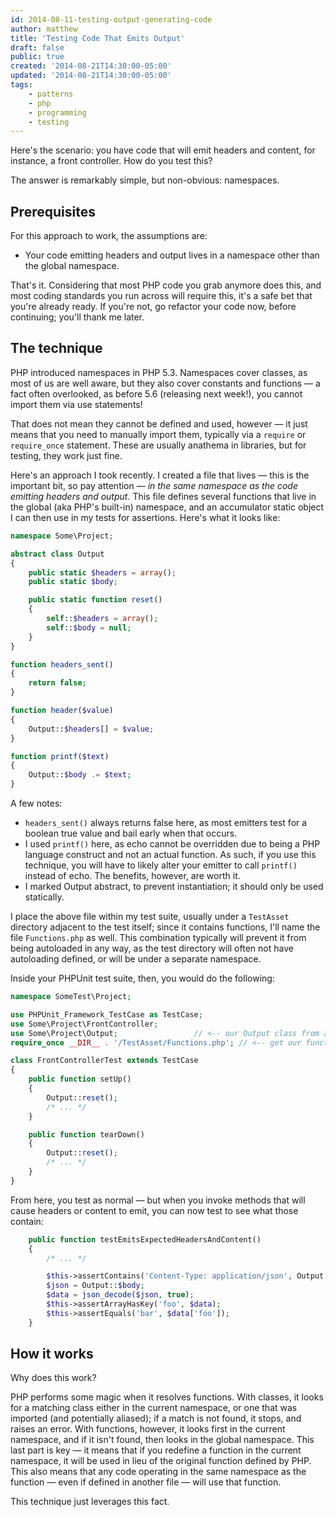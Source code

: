 ```yaml
---
id: 2014-08-11-testing-output-generating-code
author: matthew
title: 'Testing Code That Emits Output'
draft: false
public: true
created: '2014-08-21T14:30:00-05:00'
updated: '2014-08-21T14:30:00-05:00'
tags:
    - patterns
    - php
    - programming
    - testing
---
```

Here's the scenario: you have code that will emit headers and content, for
instance, a front controller. How do you test this?

The answer is remarkably simple, but non-obvious: namespaces.

<!--- EXTENDED -->

Prerequisites
-------------

For this approach to work, the assumptions are:

- Your code emitting headers and output lives in a namespace other than the
  global namespace.

That's it. Considering that most PHP code you grab anymore does this, and most
coding standards you run across will require this, it's a safe bet that you're
already ready. If you're not, go refactor your code now, before continuing;
you'll thank me later.

The technique
-------------

PHP introduced namespaces in PHP 5.3. Namespaces cover classes, as most of us
are well aware, but they also cover constants and functions — a fact often
overlooked, as before 5.6 (releasing next week!), you cannot import them via
use statements!

That does not mean they cannot be defined and used, however — it just means
that you need to manually import them, typically via a `require` or `require_once`
statement. These are usually anathema in libraries, but for testing, they work
just fine.

Here's an approach I took recently. I created a file that lives — this is the
important bit, so pay attention — *in the same namespace as the code emitting
headers and output*. This file defines several functions that live in the
global (aka PHP's built-in) namespace, and an accumulator static object I can
then use in my tests for assertions. Here's what it looks like:

```php
namespace Some\Project;

abstract class Output
{
    public static $headers = array();
    public static $body;

    public static function reset()
    {
        self::$headers = array();
        self::$body = null;
    }
}

function headers_sent()
{
    return false;
}

function header($value)
{
    Output::$headers[] = $value;
}

function printf($text)
{
    Output::$body .= $text;
}
```

A few notes:

- `headers_sent()` always returns false here, as most emitters test for a boolean true value and bail early when that occurs.
- I used `printf()` here, as echo cannot be overridden due to being a PHP
  language construct and not an actual function. As such, if you use this
  technique, you will have to likely alter your emitter to call `printf()`
  instead of echo. The benefits, however, are worth it.
- I marked Output abstract, to prevent instantiation; it should only be used
  statically.

I place the above file within my test suite, usually under a `TestAsset`
directory adjacent to the test itself; since it contains functions, I'll name
the file `Functions.php` as well. This combination typically will prevent it
from being autoloaded in any way, as the test directory will often not have
autoloading defined, or will be under a separate namespace.

Inside your PHPUnit test suite, then, you would do the following:

```php
namespace SomeTest\Project;

use PHPUnit_Framework_TestCase as TestCase;
use Some\Project\FrontController;
use Some\Project\Output;                 // <-- our Output class from above
require_once __DIR__ . '/TestAsset/Functions.php'; // <-- get our functions

class FrontControllerTest extends TestCase
{
    public function setUp()
    {
        Output::reset();
        /* ... */
    }

    public function tearDown()
    {
        Output::reset();
        /* ... */
    }
}
```

From here, you test as normal — but when you invoke methods that will cause
headers or content to emit, you can now test to see what those contain:

```php
    public function testEmitsExpectedHeadersAndContent()
    {
        /* ... */

        $this->assertContains('Content-Type: application/json', Output::$headers);
        $json = Output::$body;
        $data = json_decode($json, true);
        $this->assertArrayHasKey('foo', $data);
        $this->assertEquals('bar', $data['foo']);
    }
```

How it works
------------

Why does this work?

PHP performs some magic when it resolves functions. With classes, it looks for
a matching class either in the current namespace, or one that was imported (and
potentially aliased); if a match is not found, it stops, and raises an error.
With functions, however, it looks first in the current namespace, and if it
isn't found, then looks in the global namespace. This last part is key — it
means that if you redefine a function in the current namespace, it will be used
in lieu of the original function defined by PHP. This also means that any code
operating in the same namespace as the function — even if defined in another
file — will use that function.

This technique just leverages this fact.

